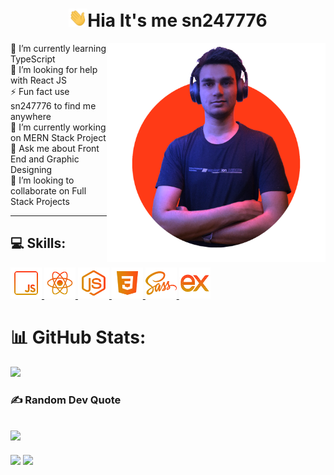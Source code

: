 <h1 align="center"><img src="wave.gif" width="30px">Hia It's me sn247776</h1>

<img align="right" width="350px" src="about.png"/>

🌱 I’m currently learning TypeScript
<br>🤝 I’m looking for help with React JS
<br>⚡ Fun fact use sn247776 to find me anywhere
<br>🔭 I’m currently working on MERN Stack Project
<br>💬 Ask me about Front End and Graphic Designing 
<br>👯 I’m looking to collaborate on Full Stack Projects
<br>
<hr>

## 💻 Skills:
<a href="https://www.javascript.com/" target="_blank"> <img src="icons/js.png" alt="js"  height="50"/> </a>
<a href="https://reactjs.org/" target="_blank"> <img src="icons/react.png" alt="reactjs" height="50"/> </a>
<a href="https://nodejs.org/" target="_blank"> <img src="icons/node.png" alt="nodejs"  height="50"/> </a>
<a href="https://www.javascript.com/" target="_blank"> <img src="icons/css.png" alt="js"  height="50"/> </a>
<a href="https://reactjs.org/" target="_blank"> <img src="icons/sass.png" alt="reactjs" height="50"/> </a>
<a href="https://nodejs.org/" target="_blank"> <img src="icons/express.png" alt="nodejs"  height="50"/> </a>


# 📊 GitHub Stats:
![](https://github-readme-streak-stats.herokuapp.com/?user=sn247776&theme=vision-friendly-dark&hide_border=false)
### ✍️ Random Dev Quote
![](https://quotes-github-readme.vercel.app/api?type=horizontal&theme=gruvbox)
---
![](https://github-readme-stats.vercel.app/api?username=sn247776&theme=vision-friendly-dark&hide_border=false&include_all_commits=false&count_private=false)
![](https://github-readme-stats.vercel.app/api/top-langs/?username=sn247776&theme=vision-friendly-dark&hide_border=false&include_all_commits=false&count_private=false&layout=compact)